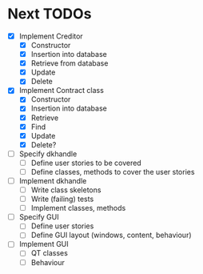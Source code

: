 # Next TODOs #

- [X] Implement Creditor
  - [X] Constructor
  - [X] Insertion into database
  - [X] Retrieve from database
  - [X] Update
  - [X] Delete
- [X] Implement Contract class
  - [X] Constructor
  - [X] Insertion into database
  - [X] Retrieve
  - [X] Find
  - [X] Update
  - [X] Delete?
- [ ] Specify dkhandle
  - [ ] Define user stories to be covered
  - [ ] Define classes, methods to cover the user stories
- [ ] Implement dkhandle
  - [ ] Write class skeletons
  - [ ] Write (failing) tests
  - [ ] Implement classes, methods
- [ ] Specify GUI
  - [ ] Define user stories
  - [ ] Define GUI layout (windows, content, behaviour)
- [ ] Implement GUI
  - [ ] QT classes
  - [ ] Behaviour

